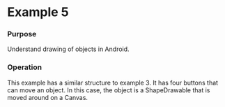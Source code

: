 # Example 5
### Purpose
Understand drawing of objects in Android.
### Operation
This example has a similar structure to example 3. It has four buttons that can move an object. In this case, the object is a ShapeDrawable that is moved around on a Canvas.

